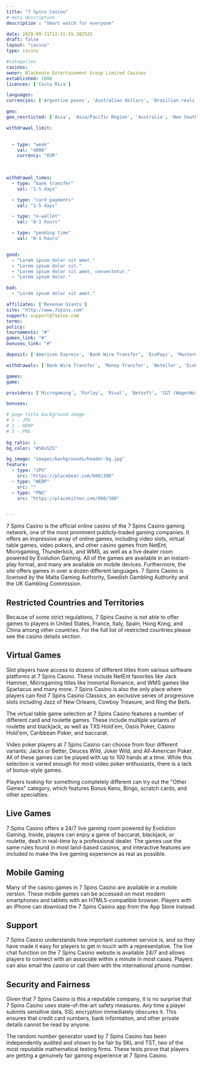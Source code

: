 ```yaml
---
title: "7 Spins Casino"
# meta description
description : "Smart watch for everyone"

date: 2020-09-11T12:51:55.382525
draft: false
layout: "casino" 
type: casino

#categories
casinos: 
owner: Blacknote Entertainment Group Limited Casinos
established: 2008
licences: ['Costa Rica']

languages: 
currencies: ['Argentine pesos', 'Australian dollars', 'Brazilian reals', 'Canadian dollars', 'Euros', 'British pounds sterling', 'Tunisian dinars', 'US dollars', 'South African Rand']

geo: 
geo_resrticted: ['Asia', 'Asia/Pacific Region', 'Australia', 'New South Wales', 'Bulgaria', 'Costa Rica', 'Denmark', 'Germany', 'Baden-Württemberg', 'Bayern', 'Berlin', 'Brandenburg', 'Bremen', 'Hamburg', 'Hessen', 'Mecklenburg-Vorpommern', 'Niedersachsen', 'Nordrhein-Westfalen', 'Rheinland-Pfalz', 'Saarland', 'Sachsen', 'Sachsen-Anhalt', 'Schleswig-Holstein', 'Thüringen', 'Israel', 'Italy', 'Netherlands', 'Poland', 'Puerto Rico', 'Romania', 'Spain', 'Sweden', 'Switzerland', 'Ukraine', 'United Kingdom', 'United States', 'Alabama', 'Alaska', 'American Samoa', 'Arizona', 'Arkansas', 'California', 'Colorado', 'Connecticut', 'Delaware', 'District of Columbia', 'Florida', 'Georgia(US)', 'Guam', 'Hawaii', 'Idaho', 'Illinois', 'Indiana', 'Iowa', 'Kansas', 'Kentucky', 'Louisiana', 'Maine', 'Maryland', 'Massachusetts', 'Michigan', 'Minnesota', 'Mississippi', 'Missouri', 'Montana', 'Nebraska', 'Nevada', 'New Hampshire', 'New Jersey', 'New Mexico', 'New York', 'North Carolina', 'North Dakota', 'Northern Mariana Islands', 'Ohio', 'Oklahoma', 'Oregon', 'Pennsylvania', 'Rhode Island', 'South Carolina', 'South Dakota', 'Tennessee', 'Texas', 'U.S. Virgin Islands', 'Utah', 'Vermont', 'Virginia', 'Washington', 'West Virginia', 'Wisconsin', 'Wyoming']

withdrawal_limit:

  
  - type: "week"
    val: "4000"
    currency: "EUR"
  
  

withdrawal_times:
  - type: "bank transfer"
    val: "1-5 days"

  - type: "card payments"
    val: "1-5 days"

  - type: "e-wallet"
    val: "0-1 hours"

  - type: "pending time"
    val: "0-1 hours"


good:
  - "Lorem ipsum dolor sit amet."
  - "Lorem ipsum dolor sit."
  - "Lorem ipsum dolor sit amet, consectetur."
  - "Lorem ipsum dolor."

bad:
  - "Lorem ipsum dolor sit amet."

affiliates: ['Revenue Giants']
site: "http://www.7spins.com"
support: support@7spins.com
terms:
policy:
tournaments: "#"
games_link: "#"
bonuses_link: "#"

deposit: ['American Express', 'Bank Wire Transfer', 'EcoPayz', 'MasterCard', 'Money Transfer', 'Neteller', 'Paysafe Card', 'Visa', 'Entropay', 'iDEAL', 'Sofortuberweisung', 'POLi', 'Neosurf', 'QIWI', 'Skrill', 'AstroPay Card', 'Bitcoin', 'WebMoney', 'AstroPay Direct', 'Easy EFT', 'UPayCard', 'Flexepin', 'Cashlib']

withdrawals: ['Bank Wire Transfer', 'Money Transfer', 'Neteller', 'EcoPayz', 'Skrill', 'Bitcoin', 'Ethereum']

games: 
game:

providers: ['Microgaming', 'Parlay', 'Rival', 'Betsoft', 'IGT (WagerWorks)', 'Visionary iGaming', 'VIVO Gaming', 'Habanero', 'Pragmatic Play']

bonuses:

# page title background image 
# 1 - JPG
# 2 - WEBP
# 3 - PNG
 
bg_ratio: 1 
bg_color: "#58a525" 

bg_image: "images/backgrounds/header-bg.jpg"
feature:
  - type: "JPG"
    src: "https://placebear.com/600/300"   
  - type: "WEBP"
    src: ""
  - type: "PNG"
    src: "https://placekitten.com/600/300"   


---
```


7 Spins Casino is the official online casino of the 7 Spins Casino gaming network, one of the most prominent publicly-traded gaming companies. It offers an impressive array of online games, including video slots, virtual table games, video pokers, and other casino games from NetEnt, Microgaming, Thunderkick, and WMS, as well as a live dealer room powered by Evolution Gaming. All of the games are available in an instant-play format, and many are available on mobile devices. Furthermore, the site offers games in over a dozen different languages. 7 Spins Casino is licensed by the Malta Gaming Authority, Swedish Gambling Authority and the UK Gambling Commission.

## Restricted Countries and Territories
Because of some strict regulations, 7 Spins Casino is not able to offer games to players in United States, France, Italy, Spain, Hong Kong, and China among other countries. For the full list of restricted countries please see the casino details section.

## Virtual Games
Slot players have access to dozens of different titles from various software platforms at 7 Spins Casino. These include NetEnt favorites like Jack Hammer, Microgaming titles like Immortal Romance, and WMS games like Spartacus and many more. 7 Spins Casino is also the only place where players can find 7 Spins Casino Classics, an exclusive series of progressive slots including Jazz of New Orleans, Cowboy Treasure, and Ring the Bells.

The virtual table game selection at 7 Spins Casino features a number of different card and roulette games. These include multiple variants of roulette and blackjack, as well as TXS Hold'em, Oasis Poker, Casino Hold'em, Caribbean Poker, and baccarat.

Video poker players at 7 Spins Casino can choose from four different variants: Jacks or Better, Deuces Wild, Joker Wild, and All-American Poker. All of these games can be played with up to 100 hands at a time. While this selection is varied enough for most video poker enthusiasts, there is a lack of bonus-style games.

Players looking for something completely different can try out the "Other Games" category, which features Bonus Keno, Bingo, scratch cards, and other specialties.

## Live Games
7 Spins Casino offers a 24/7 live gaming room powered by Evolution Gaming. Inside, players can enjoy a game of baccarat, blackjack, or roulette, dealt in real-time by a professional dealer. The games use the same rules found in most land-based casinos, and interactive features are included to make the live gaming experience as real as possible.

## Mobile Gaming
Many of the casino games in 7 Spins Casino are available in a mobile version. These mobile games can be accessed on most modern smartphones and tablets with an HTML5-compatible browser. Players with an iPhone can download the 7 Spins Casino app from the App Store instead.

## Support
7 Spins Casino understands how important customer service is, and so they have made it easy for players to get in touch with a representative. The live chat function on the 7 Spins Casino website is available 24/7 and allows players to connect with an associate within a minute in most cases. Players can also email the casino or call them with the international phone number.

## Security and Fairness
Given that 7 Spins Casino is this a reputable company, it is no surprise that 7 Spins Casino uses state-of-the-art safety measures. Any time a player submits sensitive data, SSL encryption immediately obscures it. This ensures that credit card numbers, bank information, and other private details cannot be read by anyone.

The random number generator used by 7 Spins Casino has been independently audited and shown to be fair by SKL and TST, two of the most reputable mathematical testing firms. These tests prove that players are getting a genuinely fair gaming experience at 7 Spins Casino.